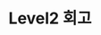---
published: true
layout: single
title: "Level2 회고"
category: github
tags : [github, Pull Request, squash merge]
---